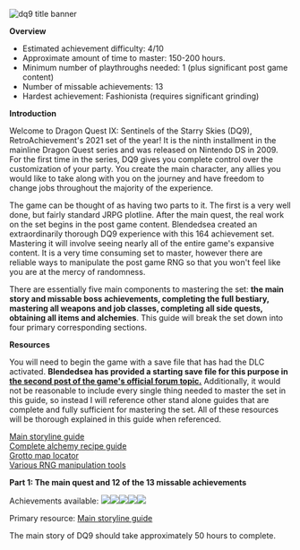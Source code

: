 ![dq9 title banner](https://user-images.githubusercontent.com/106546659/171050949-633ebf44-aa99-4fe3-a125-1faa70e41dfc.jpg)


**Overview**

- Estimated achievement difficulty: 4/10 
- Approximate amount of time to master: 150-200 hours. 
- Minimum number of playthroughs needed: 1 (plus significant post game content)
- Number of missable achievements: 13
- Hardest achievement: Fashionista (requires significant grinding)


**Introduction**

Welcome to Dragon Quest IX: Sentinels of the Starry Skies (DQ9), RetroAchievement's 2021 set of the year! It is the ninth installment in the mainline Dragon Quest series and was released on Nintendo DS in 2009. For the first time in the series, DQ9 gives you complete control over the customization of your party.  You create the main character, any allies you would like to take along with you on the journey and have freedom to change jobs throughout the majority of the experience.

The game can be thought of as having two parts to it. The first is a very well done, but fairly standard JRPG plotline. After the main quest, the real work on the set begins in the post game content. Blendedsea created an extraordinarily thorough DQ9 experience with this 164 achievement set. Mastering it will involve seeing nearly all of the entire game's expansive content. It is a very time consuming set to master, however there are reliable ways to manipulate the post game RNG so that you won't feel like you are at the mercy of randomness.

There are essentially five main components to mastering the set: **the main story and missable boss achievements, completing the full bestiary, mastering all weapons and job classes, completing all side quests, obtaining all items and alchemies**. This guide will break the set down into four primary corresponding sections.


**Resources**


You will need to begin the game with a save file that has had the DLC activated. **Blendedsea has provided a starting save file for this purpose in [the second post of the game's official forum topic.](https://retroachievements.org/viewtopic.php?t=11708)** Additionally, it would not be reasonable to include every single thing needed to master the set in this guide, so instead I will reference other stand alone guides that are complete and fully sufficient for mastering the set.  All of these resources will be thorough explained in this guide when referenced.

[Main storyline guide](https://gamefaqs.gamespot.com/ds/937281-dragon-quest-ix-sentinels-of-the-starry-skies/faqs/60437)<br>
[Complete alchemy recipe guide](https://gamefaqs.gamespot.com/ds/937281-dragon-quest-ix-sentinels-of-the-starry-skies/faqs/60440)<br>
[Grotto map locator](https://www.woodus.com/den/games/dq9ds/tms/)<br>
[Various RNG manipulation tools](https://www.yabd.org/apps/dq9/)<br>


**Part 1: The main quest and 12 of the 13 missable achievements**

Achievements available: ![](https://s3-eu-west-1.amazonaws.com/i.retroachievements.org/Badge/163150.png)![](https://s3-eu-west-1.amazonaws.com/i.retroachievements.org/Badge/163151.png)![](https://s3-eu-west-1.amazonaws.com/i.retroachievements.org/Badge/163170.png)![](https://s3-eu-west-1.amazonaws.com/i.retroachievements.org/Badge/163171.png)![](https://s3-eu-west-1.amazonaws.com/i.retroachievements.org/Badge/163152.png)


Primary resource: [Main storyline guide](https://gamefaqs.gamespot.com/ds/937281-dragon-quest-ix-sentinels-of-the-starry-skies/faqs/60437)

The main story of DQ9 should take approximately 50 hours to complete.  